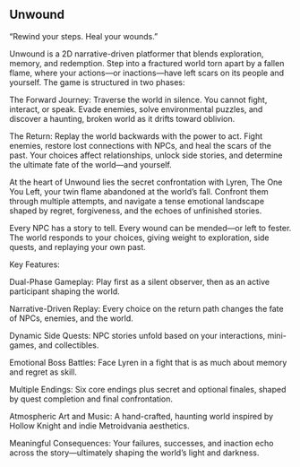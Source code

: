 ## Unwound

“Rewind your steps. Heal your wounds.”

Unwound is a 2D narrative-driven platformer that blends exploration, memory, and redemption. Step into a fractured world torn apart by a fallen flame, where your actions—or inactions—have left scars on its people and yourself.
The game is structured in two phases:

The Forward Journey: Traverse the world in silence. You cannot fight, interact, or speak. Evade enemies, solve environmental puzzles, and discover a haunting, broken world as it drifts toward oblivion.

The Return: Replay the world backwards with the power to act. Fight enemies, restore lost connections with NPCs, and heal the scars of the past. Your choices affect relationships, unlock side stories, and determine the ultimate fate of the world—and yourself.

At the heart of Unwound lies the secret confrontation with Lyren, The One You Left, your twin flame abandoned at the world’s fall. Confront them through multiple attempts, and navigate a tense emotional landscape shaped by regret, forgiveness, and the echoes of unfinished stories.

Every NPC has a story to tell. Every wound can be mended—or left to fester. The world responds to your choices, giving weight to exploration, side quests, and replaying your own past.

Key Features:

Dual-Phase Gameplay: Play first as a silent observer, then as an active participant shaping the world.

Narrative-Driven Replay: Every choice on the return path changes the fate of NPCs, enemies, and the world.

Dynamic Side Quests: NPC stories unfold based on your interactions, mini-games, and collectibles.

Emotional Boss Battles: Face Lyren in a fight that is as much about memory and regret as skill.

Multiple Endings: Six core endings plus secret and optional finales, shaped by quest completion and final confrontation.

Atmospheric Art and Music: A hand-crafted, haunting world inspired by Hollow Knight and indie Metroidvania aesthetics.

Meaningful Consequences: Your failures, successes, and inaction echo across the story—ultimately shaping the world’s light and darkness.
